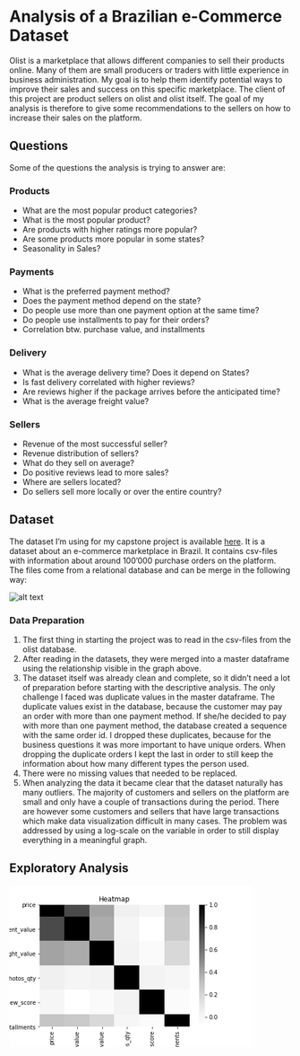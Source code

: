 # Analysis of a Brazilian e-Commerce Dataset
Olist is a marketplace that allows different companies to sell their products online. Many of them are small producers or traders with little experience in business administration. My goal is to help them identify potential ways to improve their sales and success on this specific marketplace. The client of this project are product sellers on olist and olist itself. The goal of my analysis is therefore to give some recommendations to the sellers on how to increase their sales on the platform.

## Questions
Some of the questions the analysis is trying to answer are:
### Products
* What are the most popular product categories?
* What is the most popular product?
* Are products with higher ratings more popular?
* Are some products more popular in some states?
* Seasonality in Sales?

### Payments
* What is the preferred payment method?
* Does the payment method depend on the state?
* Do people use more than one payment option at the same time?
* Do people use installments to pay for their orders?
* Correlation btw. purchase value, and installments

### Delivery
* What is the average delivery time? Does it depend on States?
* Is fast delivery correlated with higher reviews?
* Are reviews higher if the package arrives before the anticipated time?
* What is the average freight value?

### Sellers
* Revenue of the most successful seller?
* Revenue distribution of sellers?
* What do they sell on average?
* Do positive reviews lead to more sales?
* Where are sellers located?
* Do sellers sell more locally or over the entire country?

## Dataset
The dataset I’m using for my capstone project is available [here](https://www.kaggle.com/olistbr/brazilian-ecommerce). It is a dataset about an e-commerce marketplace in Brazil. It contains csv-files with information about around 100’000 purchase orders on the platform. The files come from a relational database and can be merge in the following way:

![alt text](https://i.imgur.com/HRhd2Y0.png "Database Structure")

### Data Preparation
1. The first thing in starting the project was to read in the csv-files from the olist database.
2. After reading in the datasets, they were merged into a master dataframe using the relationship visible in the graph above.
3. The dataset itself was already clean and complete, so it didn’t need a lot of preparation before starting with the descriptive analysis. The only challenge I faced was duplicate values in the master dataframe. The duplicate values exist in the database, because the customer may pay an order with more than one payment method. If she/he decided to pay with more than one payment method, the database created a sequence with the same order id. I dropped these duplicates, because for the business questions it was more important to have unique orders. When dropping the duplicate orders I kept the last in order to still keep the information about how many different types the person used. 
4. There were no missing values that needed to be replaced.
5. When analyzing the data it became clear that the dataset naturally has many outliers. The majority of customers and sellers on the platform are small and only have a couple of transactions during the period. There are however some customers and sellers that have large transactions which make data visualization difficult in many cases. The problem was addressed by using a log-scale on the variable in order to still display everything in a meaningful graph.

## Exploratory Analysis

![alt text](https://github.com/ldietsche/Springboard_Course/blob/master/Capstone%20Project%201/Pictures/Heatmap.png "Heatmap")
